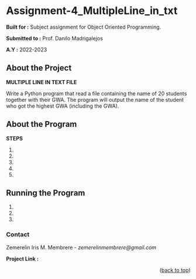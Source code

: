 # Assignment-4_MultipleLine_in_txt

**Built for :** Subject assignment for Object Oriented Programming.

  **Submitted to :** Prof. Danilo Madrigalejos 
  
  **A.Y :** 2022-2023

## About the Project
**MULTIPLE LINE IN TEXT FILE**

Write a Python program that read a file containing the name of 20 students together with their GWA. The program will output the name of the student who got the highest GWA (including the GWA).

## About the Program
**STEPS**

1. 

2. 

3. 

4. 

5. 

## Running the Program

1. 

2. 

3. 

### Contact
Zemerelin Iris M. Membrere - _zemerelinmembrere@gmail.com_

**Project Link :** 

<p align="right">(<a href="#readme-top">back to top</a>)</p>
